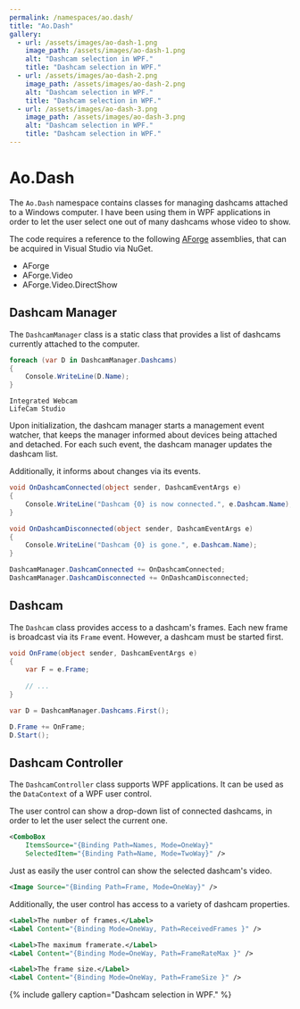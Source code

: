 ```yaml
---
permalink: /namespaces/ao.dash/
title: "Ao.Dash"
gallery:
  - url: /assets/images/ao-dash-1.png
    image_path: /assets/images/ao-dash-1.png
    alt: "Dashcam selection in WPF."
    title: "Dashcam selection in WPF."
  - url: /assets/images/ao-dash-2.png
    image_path: /assets/images/ao-dash-2.png
    alt: "Dashcam selection in WPF."
    title: "Dashcam selection in WPF."
  - url: /assets/images/ao-dash-3.png
    image_path: /assets/images/ao-dash-3.png
    alt: "Dashcam selection in WPF."
    title: "Dashcam selection in WPF."
---
```


# Ao.Dash

The `Ao.Dash` namespace contains classes for managing dashcams attached to a Windows computer. I have been using them in WPF applications in order to let the user select one out of many dashcams whose video to show. 

The code requires a reference to the following [AForge](https://en.wikipedia.org/wiki/AForge.NET) assemblies, that can be acquired in Visual Studio via NuGet.

- AForge
- AForge.Video
- AForge.Video.DirectShow

## Dashcam Manager

The `DashcamManager` class is a static class that provides a list of dashcams currently attached to the computer.

```csharp
foreach (var D in DashcamManager.Dashcams)
{
    Console.WriteLine(D.Name);
}
```

```console
Integrated Webcam
LifeCam Studio
```

Upon initialization, the dashcam manager starts a management event watcher, that keeps the manager informed about devices being attached and detached. For each such event, the dashcam manager updates the dashcam list.

Additionally, it informs about changes via its events.

```csharp
void OnDashcamConnected(object sender, DashcamEventArgs e)
{
    Console.WriteLine("Dashcam {0} is now connected.", e.Dashcam.Name);
}

void OnDashcamDisconnected(object sender, DashcamEventArgs e)
{
    Console.WriteLine("Dashcam {0} is gone.", e.Dashcam.Name);
}

```

```csharp
DashcamManager.DashcamConnected += OnDashcamConnected;
DashcamManager.DashcamDisconnected += OnDashcamDisconnected;
```

## Dashcam

The `Dashcam` class provides access to a dashcam's frames. Each new frame is broadcast via its `Frame` event. However, a dashcam must be started first.

```csharp
void OnFrame(object sender, DashcamEventArgs e)
{
    var F = e.Frame;
    
    // ...
}
```

```csharp
var D = DashcamManager.Dashcams.First();

D.Frame += OnFrame;
D.Start();
```

## Dashcam Controller

The `DashcamController` class supports WPF applications. It can be used as the `DataContext` of a WPF user control.

The user control can show a drop-down list of connected dashcams, in order to let the user select the current one.

```xml
<ComboBox
    ItemsSource="{Binding Path=Names, Mode=OneWay}" 
    SelectedItem="{Binding Path=Name, Mode=TwoWay}" />
```

Just as easily the user control can show the selected dashcam's video.

```xml
<Image Source="{Binding Path=Frame, Mode=OneWay}" />
```

Additionally, the user control has access to a variety of dashcam properties.

```xml
<Label>The number of frames.</Label>
<Label Content="{Binding Mode=OneWay, Path=ReceivedFrames }" />

<Label>The maximum framerate.</Label>
<Label Content="{Binding Mode=OneWay, Path=FrameRateMax }" />

<Label>The frame size.</Label>
<Label Content="{Binding Mode=OneWay, Path=FrameSize }" />
```

{% include gallery caption="Dashcam selection in WPF." %}
